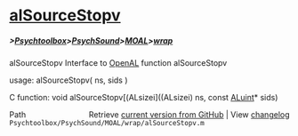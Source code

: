 # [alSourceStopv](alSourceStopv)
##### >[Psychtoolbox](Psychtoolbox)>[PsychSound](PsychSound)>[MOAL](MOAL)>[wrap](wrap)

alSourceStopv  Interface to [OpenAL](OpenAL) function alSourceStopv  
  
usage:  alSourceStopv( ns, sids )  
  
C function:  void alSourceStopv[(ALsizei]((ALsizei) ns, const [ALuint](ALuint)\* sids)  




<div class="code_header" style="text-align:right;">
  <span style="float:left;">Path&nbsp;&nbsp;</span> <span class="counter">Retrieve <a href=
  "https://raw.github.com/Psychtoolbox-3/Psychtoolbox-3/beta/Psychtoolbox/PsychSound/MOAL/wrap/alSourceStopv.m">current version from GitHub</a> | View <a href=
  "https://github.com/Psychtoolbox-3/Psychtoolbox-3/commits/beta/Psychtoolbox/PsychSound/MOAL/wrap/alSourceStopv.m">changelog</a></span>
</div>
<div class="code">
  <code>Psychtoolbox/PsychSound/MOAL/wrap/alSourceStopv.m</code>
</div>

